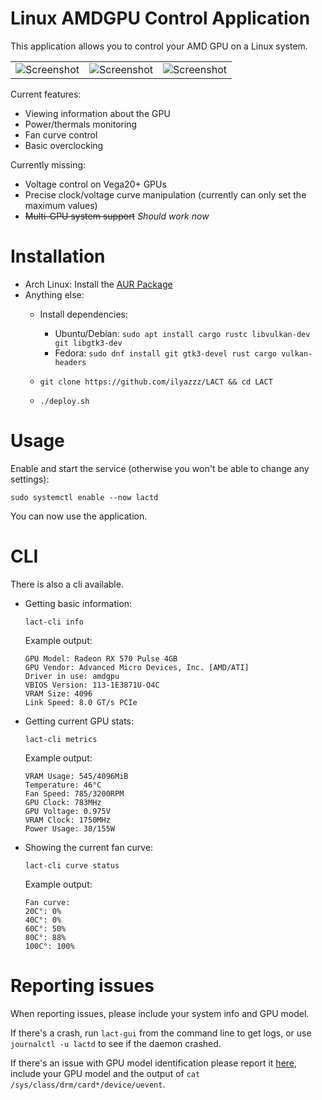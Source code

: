 # Linux AMDGPU Control Application

This application allows you to control your AMD GPU on a Linux system.

|                                              |                                              |                                             |
|----------------------------------------------|----------------------------------------------|---------------------------------------------|
|![Screenshot](https://i.imgur.com/crEN4az.png)|![Screenshot](https://i.imgur.com/x7fTKpT.png)|![Screenshot](https://i.imgur.com/idAER4B.png)
 

Current features:

- Viewing information about the GPU
- Power/thermals monitoring
- Fan curve control
- Basic overclocking

Currently missing:
- Voltage control on Vega20+ GPUs
- Precise clock/voltage curve manipulation (currently can only set the maximum values)
- <s>Multi-GPU system support</s> *Should work now*

# Installation

- Arch Linux: Install the [AUR Package](https://aur.archlinux.org/packages/lact-git/)
- Anything else:
    - Install dependencies:
      - Ubuntu/Debian: `sudo apt install cargo rustc libvulkan-dev git libgtk3-dev`
      - Fedora: `sudo dnf install git gtk3-devel rust cargo vulkan-headers`

    - `git clone https://github.com/ilyazzz/LACT && cd LACT`
    - `./deploy.sh` 


# Usage

Enable and start the service (otherwise you won't be able to change any settings):
```
sudo systemctl enable --now lactd
```
You can now use the application.

# CLI

There is also a cli available.

- Getting basic information: 

    `lact-cli info`

    Example output:

    ```
    GPU Model: Radeon RX 570 Pulse 4GB
    GPU Vendor: Advanced Micro Devices, Inc. [AMD/ATI]
    Driver in use: amdgpu
    VBIOS Version: 113-1E3871U-O4C
    VRAM Size: 4096
    Link Speed: 8.0 GT/s PCIe
    ```
- Getting current GPU stats:

    `lact-cli metrics`

    Example output:

    ```
    VRAM Usage: 545/4096MiB
    Temperature: 46°C
    Fan Speed: 785/3200RPM
    GPU Clock: 783MHz
    GPU Voltage: 0.975V
    VRAM Clock: 1750MHz
    Power Usage: 38/155W
    ```
    
- Showing the current fan curve: 

    `lact-cli curve status`
    
    Example output:

    ```
    Fan curve:
    20C°: 0%
    40C°: 0%
    60C°: 50%
    80C°: 88%
    100C°: 100%
    ```

# Reporting issues
 
 When reporting issues, please include your system info and GPU model.
 
 If there's a crash, run `lact-gui` from the command line to get logs, or use `journalctl -u lactd` to see if the daemon crashed.
 
 If there's an issue with GPU model identification please report it [here](https://github.com/ilyazzz/pci-id-parser/), include your GPU model and the output of `cat /sys/class/drm/card*/device/uevent`.
